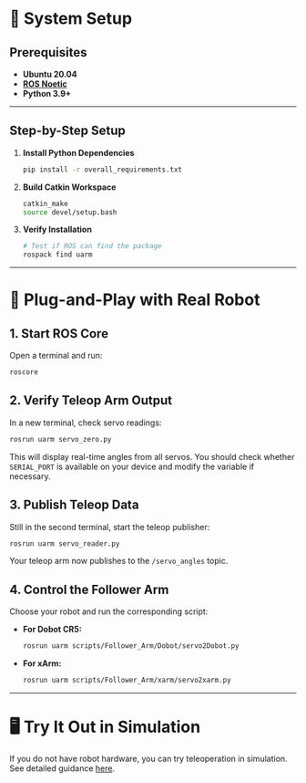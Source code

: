 # 🔧 System Setup

## Prerequisites

- **Ubuntu 20.04**
- [**ROS Noetic**](https://wiki.ros.org/noetic/Installation/Ubuntu)
- **Python 3.9+**

---

## Step-by-Step Setup

1. **Install Python Dependencies**

   ```sh
   pip install -r overall_requirements.txt
   ```

2. **Build Catkin Workspace**

   ```sh
   catkin_make
   source devel/setup.bash
   ```

3. **Verify Installation**

   ```sh
   # Test if ROS can find the package
   rospack find uarm
   ```

---

# 🤖 Plug-and-Play with Real Robot

## 1. Start ROS Core

Open a terminal and run:

```sh
roscore
```

## 2. Verify Teleop Arm Output

In a new terminal, check servo readings:

```sh
rosrun uarm servo_zero.py
```

This will display real-time angles from all servos. You should check whether `SERIAL_PORT` is available on your device and modify the variable if necessary. 

## 3. Publish Teleop Data

Still in the second terminal, start the teleop publisher:

```sh
rosrun uarm servo_reader.py
```

Your teleop arm now publishes to the `/servo_angles` topic.

## 4. Control the Follower Arm

Choose your robot and run the corresponding script:

- **For Dobot CR5:**
  ```sh
  rosrun uarm scripts/Follower_Arm/Dobot/servo2Dobot.py
  ```

- **For xArm:**
  ```sh
  rosrun uarm scripts/Follower_Arm/xarm/servo2xarm.py
  ```

---

# 🖥️ Try It Out in Simulation

If you do not have robot hardware, you can try teleoperation in simulation.  
See detailed guidance [here](https://github.com/MINT-SJTU/Lerobot-Everything-Cross-Embodiment-Teleoperation/blob/feat/simulation/src/simulation/README.md).